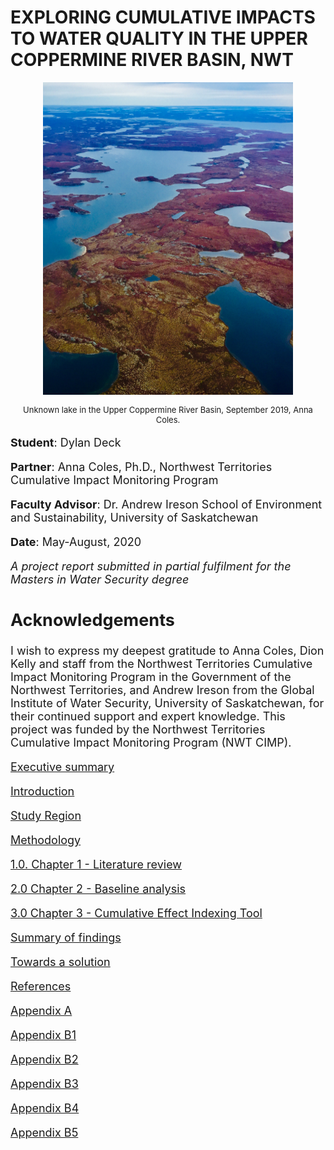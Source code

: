 ---
---

# EXPLORING CUMULATIVE IMPACTS TO WATER QUALITY IN THE UPPER COPPERMINE RIVER BASIN, NWT

<div align="center">
  
<img src="IMG_8632.jpg" alt="Coppermine" width="400" height="500" >
  
<font size ="-1">  
  
Unknown lake in the Upper Coppermine River Basin, September 2019, Anna Coles.

<font size ="+1">
  
<div align="left">
  
**Student**: Dylan Deck

**Partner**: Anna Coles, Ph.D., Northwest Territories Cumulative Impact Monitoring Program

**Faculty Advisor**: Dr. Andrew Ireson School of Environment and Sustainability, University of Saskatchewan

**Date**: May-August, 2020

*A project report submitted in partial fulfilment for the Masters in Water Security degree*

## Acknowledgements

I wish to express my deepest gratitude to Anna Coles, Dion Kelly and staff from the Northwest Territories Cumulative Impact Monitoring Program in the Government of the Northwest Territories, and Andrew Ireson from the Global Institute of Water Security, University of Saskatchewan, for their continued support and expert knowledge. This project was funded by the Northwest Territories Cumulative Impact Monitoring Program (NWT CIMP).


[Executive summary](execsum.md)

[Introduction](intro.md)

[Study Region](site.md)

[Methodology](Methodology.md)

[1.0. Chapter 1 - Literature review](Chapter1.md) 

[2.0 Chapter 2 - Baseline analysis](Chapter2.md)

[3.0 Chapter 3 - Cumulative Effect Indexing Tool](Chapter3.md)

[Summary of findings](findings.md)

[Towards a solution](solution.md)

[References](references.md)

[Appendix A](appendixA.md)

[Appendix B1](appendixB1.md)

[Appendix B2](appendixB2.md)

[Appendix B3](appendixB3.md)

[Appendix B4](appendixB4.md)

[Appendix B5](appendixB5.md)



